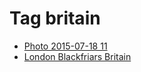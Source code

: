 <!--
title: Tag britain
date: 2020-06-28T14:38:48.066Z
tags:
-->
# Tag britain

 * [Photo 2015-07-18 11](124401448922.md)
 * [London Blackfriars Britain](127862031617.md)